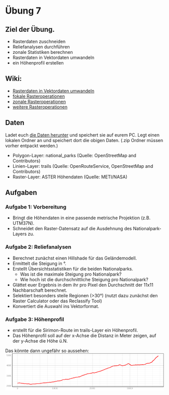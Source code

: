 # Übung 7
## Ziel der Übung.
* Rasterdaten zuschneiden  
* Reliefanalysen durchführen
* zonale Statistiken berechnen
* Rasterdaten in Vektordaten umwandeln
* ein Höhenprofil erstellen

## Wiki:
* [Rasterdaten in Vektordaten umwandeln](https://courses.gistools.geog.uni-heidelberg.de/giscience/gis-einfuehrung/wikis/qgis-Konvertierung)
* [fokale Rasteroperationen](https://courses.gistools.geog.uni-heidelberg.de/giscience/gis-einfuehrung/wikis/qgis-Fokale-Funktionen)
* [zonale Rasteroperationen](https://courses.gistools.geog.uni-heidelberg.de/giscience/gis-einfuehrung/wikis/qgis-Zonale-Funktionen)
* [weitere Rasteroperationen](https://courses.gistools.geog.uni-heidelberg.de/giscience/gis-einfuehrung/wikis/qgis-Weitere-Rasterfunktionen)

## Daten
Ladet euch [die Daten herunter](exercise_07_data.zip) und speichert sie auf eurem PC. Legt einen lokalen Ordner an und speichert dort die obigen Daten. (.zip Ordner müssen vorher entpackt werden.)
* Polygon-Layer: national_parks (Quelle: OpenStreetMap and Contributors)
* Linien-Layer: trails (Quelle: OpenRouteService, OpenStreetMap and Contributors)
* Raster-Layer: ASTER Höhendaten (Quelle: METI/NASA)

## Aufgaben
### Aufgabe 1: Vorbereitung
* Bringt die Höhendaten in eine passende metrische Projektion (z.B. UTM37N).
* Schneidet den Raster-Datensatz auf die Ausdehnung des Nationalpark-Layers zu.

### Aufgabe 2: Reliefanalysen
* Berechnet zunächst einen Hillshade für das Geländemodell.
* Ermittelt die Steigung in °.
* Erstellt Übersichtsstatistiken für die beiden Nationalparks.
  * Was ist die maximale Steigung pro Nationalpark?
  * Wie hoch ist die durchschnittliche Steigung pro Nationalpark?
* Glättet euer Ergebnis in dem ihr pro Pixel den Durchschnitt der 11x11 Nachbarschaft berechnet.
* Selektiert besonders steile Regionen (>30°) (nutzt dazu zunächst den Raster Calculator oder das Reclassify Tool)
* Konvertiert die Auswahl ins Vektorformat.

### Aufgabe 3: Höhenprofil
* erstellt für die Sirimon-Route im trails-Layer ein Höhenprofil.
* Das Höhenprofil soll auf der x-Achse die Distanz in Meter zeigen, auf der y-Achse die Höhe ü.N.

Das könnte dann ungefähr so aussehen:
![profile](sirimon_route_profile.png)
